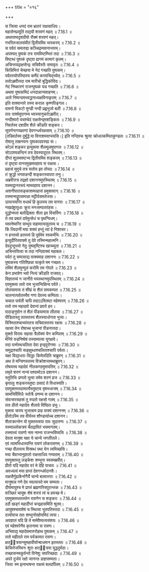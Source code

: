 +++
title = "०१६"

+++


  
स जित्वा धनदं राम भ्रातरं राक्षसाधिपः।  
महासेनप्रसूतिं तद्ययौ शरवणं महत् ॥ 7.16.1 ॥   
अथापश्यदृशग्रीवो रौक्मं शरवणं महत्।  
गभस्तिजालसंवीतं द्वितीयमिव भास्करम् ॥ 7.16.2 ॥   
स पर्वतं समारुह्य कञ्चिद्रम्यवनान्तरम्।  
अपश्यत् पुष्पकं तत्र रामविष्टम्भितं तदा ॥ 7.16.3 ॥   
विष्टब्धं पुष्पकं दृष्ट्वा ह्यगमं कामागं कृतम्।  
अचिन्तयद्राक्षसेन्द्रः सचिवैस्तैः समावृतः ॥ 7.16.4 ॥   
किन्निमित्तं चेच्छया मे नेदं गच्छति पुष्पकम्।  
पर्वतस्योपरिष्ठस्य कर्मेदं कस्यचिद्भवेत् ॥ 7.16.5 ॥   
ततोऽब्रवीत्तदा राम मारीचो बुद्धिकोविदः।  
नेदं निष्कारणं राजन्पुष्पकं यन्न गच्छति ॥ 7.16.6 ॥   
अथवा पुष्पकमिदं धनदान्नान्यवाहनम्।  
अतो निष्पन्दमभवद्धनाध्यक्षविनाकृतम् ॥ 7.16.7 ॥   
इति वाक्यान्तरे तस्य करालः कृष्णपिङ्गलः।  
वामनो विकटो मुण्डी नन्दी प्रह्वभुजो बली ॥ 7.16.8 ॥   
ततः पार्श्वमुपागम्य भवस्यानुचरोऽब्रवीत्।  
नन्दीश्वरो वचश्चेदं राक्षसेन्द्रमशङ्कितः ॥ 7.16.9 ॥   
निवर्तस्व दशग्रीव शैले क्रीडति शङ्करः।  
सुपर्णनागयक्षाणां देवगन्धर्वरक्षसाम् ॥ 7.16.10 ॥   
[तन्निवर्तस्व दुर्बुद्धे मा विनाशमवाप्स्यसि।] इति नन्दिवचः श्रुत्वा क्रोधात्कम्पितकुण्डलः ॥ 7.16.11 ॥   
रोषात्तु ताम्रनयनः पुष्पकादवरुह्य सः।  
कोऽयं शङ्कर इत्युक्त्वा शैलमूलमुपागतः ॥ 7.16.12 ॥   
सोऽपश्यन्नन्दिनं तत्र देवस्यादूरतः स्थितम्।  
दीप्तं शूलमवष्टभ्य द्वितीयमिव शङ्करम् ॥ 7.16.13 ॥   
तं दृष्ट्वा वानरमुखमवज्ञाय स राक्षसः।  
प्रहासं मुमुचे तत्र सतोय इव तोयदः ॥ 7.16.14 ॥   
तं क्रुद्धो भगवान्नन्दी शङ्करस्यापरा तनुः।  
अब्रवीत्तत्र तद्रक्षो दशाननमुपस्थितम् ॥ 7.16.15 ॥   
यस्माद्वानररूपं मामवज्ञाय दशानन।  
अशनीपातसङ्काशमपहासं प्रमुक्तवान् ॥ 7.16.16 ॥   
तस्मान्मद्रूपसम्पन्ना मद्वीर्यसमतेजसः।  
उत्पत्स्यन्ति वधार्थं हि कुलस्य तव वानराः ॥ 7.16.17 ॥   
नखदंष्ट्रायुधाः क्रूरा मनःसम्पातरंहसः।  
युद्धोन्मत्ता बलोद्रिक्ताः शैला इव विसर्पिणः ॥ 7.16.18 ॥   
ते तव प्रबलं दर्पमुत्सेधं च पृथग्विधम्।  
व्यपनेष्यन्ति सम्भूय सहामात्यसुतस्य च ॥ 7.16.19 ॥   
किं त्विदानीं मया शक्यं हन्तुं त्वां हे निशाचर।  
न हन्तव्यो हतस्त्वं हि पूर्वमेव स्वकर्मभिः ॥ 7.16.20 ॥   
इत्युदीरितवाक्ये तु देवे तस्मिन्महात्मनि।  
देवदुन्दुभयो नेदुः पुष्पवृष्टिश्च खाच्च्युता ॥ 7.16.21 ॥   
अचिन्तयित्वा स तदा नन्दिवाक्यं महाबलः।  
पर्वतं तु समासाद्य वाक्यमाह दशाननः ॥ 7.16.22 ॥   
पुष्पकस्य गतिश्छिन्ना यत्कृते मम गच्छतः।  
तमिमं शैलमुन्मूलं करोमि तव गोपते ॥ 7.16.23 ॥   
केन प्रभावेण भवो नित्यं क्रीडति राजवत्।  
विज्ञातव्यं न जानीते भयस्थानमुपस्थितम् ॥ 7.16.24 ॥   
एवमुक्त्वा ततो राम भुजान्विक्षिप्य पर्वते।  
तोलयामास तं शीघ्रं स शैलं समकम्पत ॥ 7.16.25 ॥   
चालनात्पर्वतस्यैव गणा देवस्य कम्पिताः।  
चचाल पार्वती चापि तदाऽऽश्लिष्टा महेश्वरम् ॥ 7.16.26 ॥   
ततो राम महादवो देवानां प्रवरो हरः।  
पादाङ्गुष्ठेन तं शैलं पीडयामास लीलया ॥ 7.16.27 ॥   
पीडितास्तु ततस्तस्य शैलस्याधोगता भुजाः।  
विस्मिताश्चाभवंस्तत्र सचिवास्तस्य रक्षसः ॥ 7.16.28 ॥   
रक्षसा तेन रोषाच्च भुजानां पीडनात्तदा।  
मुक्तो विरावः सहसा त्रैलोक्यं येन कम्पितम् ॥ 7.16.29 ॥   
मेनिरे वज्रनिष्पेषं तस्यामात्या युगक्षये।  
तदा वर्त्मस्थचलिता देवा इन्द्रपुरोगमाः ॥ 7.16.30 ॥   
समुद्राश्चापि सङ्क्षुब्धाश्चलिताश्चापि पर्वताः।  
यक्षा विद्याधराः सिद्धाः किमेतदिति चाब्रुवन् ॥ 7.16.31 ॥   
अथ ते मन्त्रिणस्तस्य विक्रोशन्तमथाब्रुवन्।  
तोषयस्व महादेवं नीलकण्ठमुमापतिम् ॥ 7.16.32 ॥   
तमृते शरणं नान्यं पश्यामोऽत्र दशानन।  
स्तुतिभिः प्रणतो भूत्वा तमेव शरणं व्रज ॥ 7.16.33 ॥   
कृपालुः शङ्करस्तुष्टः प्रसादं ते विधास्यति।  
एवमुक्तस्तदामात्यैस्तुष्टाव वृषभध्वजम् ॥ 7.16.34 ॥   
सामभिर्विविधैः स्तोत्रैः प्रणम्य स दशाननः।  
संवत्सरसहस्रं तु रुदतो रक्षसो गतम् ॥ 7.16.35 ॥   
ततः प्रीतो महादेवः शैलाग्रे विष्ठितः प्रभुः।  
मुक्त्वा चास्य भुजान्राम प्राह वाक्यं दशाननम् ॥ 7.16.36 ॥   
प्रीतोऽस्मि तव वीर्यस्य शौण्डार्याच्च दशानन।  
शैलाक्रान्तेन यो मुक्तस्त्वया रावः सुदारुणः ॥ 7.16.37 ॥   
यस्माल्लोकत्रयं चैतद्रावितं भयमागतम्।  
तस्मात्त्वं रावणो नाम नाम्ना राजन्भविष्यसि ॥ 7.16.38 ॥   
देवता मानुषा यक्षा ये चान्ये जगतीतले।  
एवं त्वामभिधास्यन्ति रावणं लोकरावणम् ॥ 7.16.39 ॥   
गच्छ पौलस्त्य विस्रब्धं पथा येन त्वमिच्छसि।  
मया चैवाभ्यनुज्ञातो राक्षसाधिप गम्यताम् ॥ 7.16.40 ॥   
एवमुक्तस्तु लङ्केशः शम्भुना स्वयमब्रवीत्।  
प्रीतो यदि महादेव वरं मे देहि याचतः ॥ 7.16.41 ॥   
अवध्यत्वं मया प्राप्तं देवगन्धर्वदानवैः।  
राक्षसैर्गुह्यकैर्नागैर्ये चान्ये बलवत्तराः ॥ 7.16.42 ॥   
मानुषान्न गणे देव स्वल्पास्ते मम सम्मताः।  
दीर्घमायुश्च मे प्राप्तं ब्रह्मणस्त्रिपुरान्तक ॥ 7.16.43 ॥   
वाञ्छितं चायुषः शेषं शस्त्रं त्वं च प्रयच्छ मे।  
एवमुक्तस्ततस्तेन रावणेन स शङ्करः ॥ 7.16.44 ॥   
ददौ खड्गं महादीप्तं चन्द्रहासमिति श्रुतम्।  
आयुषश्चावशेषं च स्थित्वा भूतपतिस्तदा ॥ 7.16.45 ॥   
दत्त्वोवाच ततः शम्भुर्नावज्ञेयमिदं त्वया।  
अवज्ञातं यदि हि ते मामेवैष्यत्यसंशयः ॥ 7.16.46 ॥   
एवं महेश्वरेणैव कृतनामा स रावणः।  
अभिवाद्य महादेवमारुरोहाथ पुष्पकम् ॥ 7.16.47 ॥   
ततो महीतले राम पर्यक्रामत रावणः।  
क्षत्ित्रयान्सुमहावीर्यान्बाधमान इतस्ततः ॥ 7.16.48 ॥   
केचित्तेजस्विनः शूराः क्षत्ित्रया युद्धदुर्मदाः।  
तच्छासनमकुर्वन्तो विनेशुः सपरिच्छदाः ॥ 7.16.49 ॥   
अपरे दुर्जयं रक्षो जानन्तः प्राज्ञसम्मताः।  
जिताः स्म इत्यभाषन्त राक्षसं बलदर्पितम् ॥ 7.16.50 ॥   

